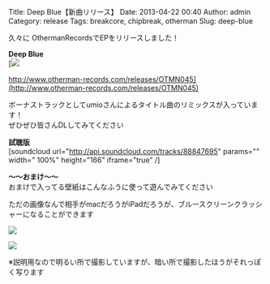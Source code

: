 Title: Deep Blue【新曲リリース】
Date: 2013-04-22 00:40
Author: admin
Category: release
Tags: breakcore, chipbreak, otherman
Slug: deep-blue

久々に OthermanRecordsでEPをリリースしました！

**Deep Blue**  
[![](http://www.archive.org/download/OTMN045/deepblue-jacket.jpg)  

http://www.otherman-records.com/releases/OTMN045](http://www.otherman-records.com/releases/OTMN045)

ボーナストラックとしてumioさんによるタイトル曲のリミックスが入っています！  
ぜひぜひ皆さんDLしてみてください

**試聴版**  
[soundcloud url="http://api.soundcloud.com/tracks/88847695" params=""
width=" 100%" height="166" iframe="true" /]

**～～おまけ～～**  
おまけで入ってる壁紙はこんなふうに使って遊んでみてください  

ただの画像なんで相手がmacだろうがiPadだろうが、ブルースクリーンクラッシャーになることができます

[![](http://farm9.staticflickr.com/8383/8668953718_d7bd1a3e62_b.jpg)](http://www.flickr.com/photos/46200029@N06/8668953718/)

[![](http://farm9.staticflickr.com/8386/8668954092_24ed589fbe_b.jpg)](http://www.flickr.com/photos/46200029@N06/8668954092/)

※説明用なので明るい所で撮影していますが、暗い所で撮影したほうがそれっぽく写ります
